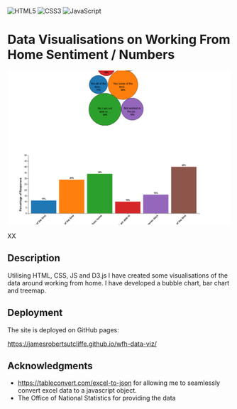 ![HTML5](https://img.shields.io/badge/html5-%23E34F26.svg?style=for-the-badge&logo=html5&logoColor=white) ![CSS3](https://img.shields.io/badge/css3-%231572B6.svg?style=for-the-badge&logo=css3&logoColor=white) ![JavaScript](https://img.shields.io/badge/javascript-%23323330.svg?style=for-the-badge&logo=javascript&logoColor=%23F7DF1E)

# Data Visualisations on Working From Home Sentiment / Numbers

![Sankey Diagram](bubble.png)

XX

## Description

Utilising HTML, CSS, JS and D3.js I have created some visualisations of the data around working from home. I have developed a bubble chart, bar chart and treemap.

## Deployment

The site is deployed on GitHub pages:

https://jamesrobertsutcliffe.github.io/wfh-data-viz/

## Acknowledgments

- https://tableconvert.com/excel-to-json for allowing me to seamlessly convert excel data to a javascript object.
- The Office of National Statistics for providing the data
